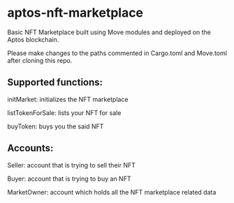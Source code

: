 # aptos-nft-marketplace
Basic NFT Marketplace built using Move modules and deployed on the Aptos blockchain.

Please make changes to the paths commented in Cargo.toml and Move.toml after cloning this repo.

## Supported functions:

initMarket: initializes the NFT marketplace

listTokenForSale: lists your NFT for sale

buyToken: buys you the said NFT

## Accounts:

Seller: account that is trying to sell their NFT

Buyer: account that is trying to buy an NFT

MarketOwner: account which holds all the NFT marketplace related data
